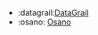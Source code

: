 <!-- To add an entry, first add an SVG logo in overrides/.icons, then add a new line item in the table. Wrap the icon filename in colons to reference it. -->

<div class="grid cards" markdown>

- :datagrail:[DataGrail](../data/pii/datagrail.md)
- :osano: [Osano](../data/pii/osano.md)

</div>
